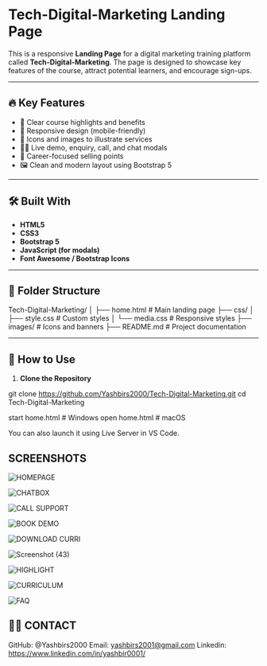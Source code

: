 
# Tech-Digital-Marketing Landing Page

This is a responsive **Landing Page** for a digital marketing training platform called **Tech-Digital-Marketing**. The page is designed to showcase key features of the course, attract potential learners, and encourage sign-ups.

---

## 🔥 Key Features

- 🎯 Clear course highlights and benefits
- 📱 Responsive design (mobile-friendly)
- 📸 Icons and images to illustrate services
- 🧑‍🏫 Live demo, enquiry, call, and chat modals
- 💼 Career-focused selling points
- 🖼️ Clean and modern layout using Bootstrap 5

---

## 🛠️ Built With

- **HTML5**
- **CSS3**
- **Bootstrap 5**
- **JavaScript (for modals)**
- **Font Awesome / Bootstrap Icons**

---

## 📁 Folder Structure
Tech-Digital-Marketing/
│
├── home.html # Main landing page
├── css/
│ ├── style.css # Custom styles
│ └── media.css # Responsive styles
├── images/ # Icons and banners
├── README.md # Project documentation

---

## 🚀 How to Use

1. **Clone the Repository**

git clone https://github.com/Yashbirs2000/Tech-Digital-Marketing.git
cd Tech-Digital-Marketing

start home.html  # Windows
open home.html   # macOS

You can also launch it using Live Server in VS Code.

## SCREENSHOTS
![HOMEPAGE](https://github.com/user-attachments/assets/d13f6a9c-4554-44c0-90fb-3b5e1d6adcbd)



![CHATBOX](https://github.com/user-attachments/assets/fa5e17f4-e479-49f8-ba79-890d916bbd33)

![CALL SUPPORT](https://github.com/user-attachments/assets/bc99c1f7-bd6c-4a96-b5d0-baf19d3ed6d6)

![BOOK DEMO](https://github.com/user-attachments/assets/5c7496a4-d118-42e3-b1d2-39389bc5c9a7)

![DOWNLOAD CURRI](https://github.com/user-attachments/assets/d3f9f4c3-0b2c-4728-93af-3acad04a22fd)

![Screenshot (43)](https://github.com/user-attachments/assets/02e12155-fc6c-4239-afa3-2d9d69a1c740)

![HIGHLIGHT](https://github.com/user-attachments/assets/183df5a0-92dc-4d23-93d7-299bb12f265d)

![CURRICULUM](https://github.com/user-attachments/assets/e889e772-24a1-4c27-8d73-64a62fae65eb)

![FAQ](https://github.com/user-attachments/assets/3f65b23a-6167-468e-8c9a-26a656752ce6)

## 🙋‍♂️  CONTACT 
GitHub: @Yashbirs2000
Email: yashbirs2001@gmail.com
Linkedin: https://www.linkedin.com/in/yashbir0001/
